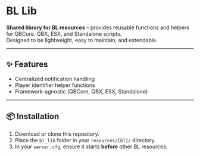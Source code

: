 # BL Lib

**Shared library for BL resources** – provides reusable functions and helpers for QBCore, QBX, ESX, and Standalone scripts.  
Designed to be lightweight, easy to maintain, and extendable.

---

## ✨ Features
- Centralized notification handling
- Player identifier helper functions
- Framework-agnostic (QBCore, QBX, ESX, Standalone)

---

## 📦 Installation
1. Download or clone this repository.
2. Place the `bl_lib` folder in your `resources/[bl]/` directory.
3. In your `server.cfg`, ensure it starts **before** other BL resources:
